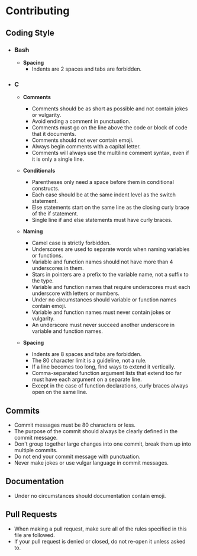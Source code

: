 # Contributing #

## Coding Style ##

* ### Bash ###
  * __Spacing__
    * Indents are 2 spaces and tabs are forbidden.

* ### C ###

  * __Comments__
    * Comments should be as short as possible and not contain jokes or vulgarity.
    * Avoid ending a comment in punctuation.
    * Comments must go on the line above the code or block of code that it documents.
    * Comments should not ever contain emoji.
    * Always begin comments with a capital letter.
    * Comments will always use the multiline comment syntax, even if it is only a single line.

  * __Conditionals__
    * Parentheses only need a space before them in conditional constructs.
    * Each case should be at the same indent level as the switch statement.
    * Else statements start on the same line as the closing curly brace of the if statement.
    * Single line if and else statements must have curly braces.

  * __Naming__
    * Camel case is strictly forbidden.
    * Underscores are used to separate words when naming variables or functions.
    * Variable and function names should not have more than 4 underscores in them.
    * Stars in pointers are a prefix to the variable name, not a suffix to the type.
    * Variable and function names that require underscores must each underscore with letters or numbers.
    * Under no circumstances should variable or function names contain emoji.
    * Variable and function names must never contain jokes or vulgarity.
    * An underscore must never succeed another underscore in variable and function names.

  * __Spacing__
    * Indents are 8 spaces and tabs are forbidden.
    * The 80 character limit is a guideline, not a rule.
    * If a line becomes too long, find ways to extend it vertically.
    * Comma-separated function argument lists that extend too far must have each argument on a separate line.
    * Except in the case of function declarations, curly braces always open on the same line.

## Commits ##
* Commit messages must be 80 characters or less.
* The purpose of the commit should always be clearly defined in the commit message.
* Don't group together large changes into one commit, break them up into multiple commits.
* Do not end your commit message with punctuation.
* Never make jokes or use vulgar language in commit messages.

## Documentation ##
* Under no circumstances should documentation contain emoji.

## Pull Requests ##
* When making a pull request, make sure all of the rules specified in this file are followed.
* If your pull request is denied or closed, do not re-open it unless asked to.

